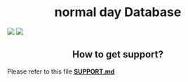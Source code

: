 <h1 align="center">normal day Database</h1>
<a href="https://github.com/Infragion/normal-day/tree/main?tab=MIT-1-ov-file"><img src="https://img.shields.io/github/license/Infragion/normal-day"></a>
<a href="https://twitter.com/Infragion"><img src="https://img.shields.io/twitter/follow/Infragion"></a>
<h2 align="center"> How to get support?</h2>
Please refer to this file <b><a href="https://github.com/Infragion/normal-day/blob/main/SUPPORT.md">SUPPORT.md</a></b>
